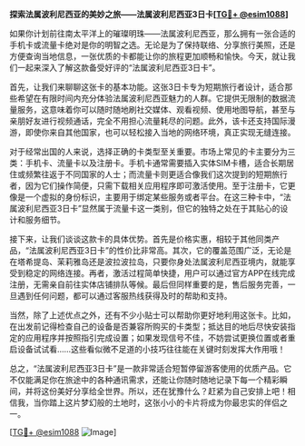 **探索法属波利尼西亚的美妙之旅——法属波利尼西亚3日卡[[TG💪+ @esim1088](https://t.me/s/esim1088)]**

如果你计划前往南太平洋上的璀璨明珠——法属波利尼西亚，那么拥有一张合适的手机卡或流量卡绝对是你的明智之选。无论是为了保持联络、分享旅行美照，还是方便查询当地信息，一张优质的卡都能让你的旅程更加顺畅和愉快。今天，就让我们一起来深入了解这款备受好评的“法属波利尼西亚3日卡”。

首先，让我们来聊聊这张卡的基本功能。这张3日卡专为短期旅行者设计，适合那些希望在有限时间内充分体验法属波利尼西亚魅力的人群。它提供无限制的数据流量服务，这意味着你可以随时随地刷社交媒体、观看视频、使用地图导航，甚至与亲朋好友进行视频通话，完全不用担心流量耗尽的问题。此外，该卡还支持国际漫游，即使你来自其他国家，也可以轻松接入当地的网络环境，真正实现无缝连接。

对于经常出国的人来说，选择正确的卡类型至关重要。市场上常见的卡主要分为三类：手机卡、流量卡以及注册卡。手机卡通常需要插入实体SIM卡槽，适合长期居住或频繁往返于不同国家的人士；而流量卡则更适合像我们这次提到的短期旅行者，因为它们操作简便，只需下载相关应用程序即可激活使用。至于注册卡，它更像是一个虚拟的身份标识，主要用于绑定某些服务或者平台。在这三种卡中，“法属波利尼西亚3日卡”显然属于流量卡这一类别，但它的独特之处在于其贴心的设计和服务细节。

接下来，让我们谈谈这款卡的具体优势。首先是价格实惠，相较于其他同类产品，“法属波利尼西亚3日卡”的性价比非常高。其次，它的覆盖范围广泛，无论是在塔希提岛、茉莉雅岛还是波拉波拉岛，只要你身处法属波利尼西亚境内，就能享受到稳定的网络连接。再者，激活过程简单快捷，用户可以通过官方APP在线完成注册，无需亲自前往实体店铺排队等候。最后但同样重要的是，售后服务完善，一旦遇到任何问题，都可以通过客服热线获得及时的帮助和支持。

当然，除了上述优点之外，还有不少小贴士可以帮助你更好地利用这张卡。比如，在出发前记得检查自己的设备是否兼容所购买的卡类型；抵达目的地后尽快安装指定的应用程序并按照指引完成设置；如果发现信号不佳，不妨尝试更换位置或者重启设备试试看……这些看似微不足道的小技巧往往能在关键时刻发挥大作用哦！

总之，“法属波利尼西亚3日卡”是一款非常适合短暂停留游客使用的优质产品。它不仅能满足你在旅途中的各种通讯需求，还能让你随时随地记录下每一个精彩瞬间，并将这份美好分享给全世界。所以，还在犹豫什么？赶紧为自己安排上吧！相信我，当你踏上这片梦幻般的土地时，这张小小的卡片将成为你最忠实的伴侣之一。

[[TG💪+ @esim1088](https://t.me/s/esim1088) ![Image](https://i.postimg.cc/4NQfJmqS/Snipaste-2025-05-13-00-14-12.png)]